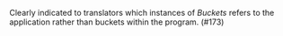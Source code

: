Clearly indicated to translators which instances of *Buckets* refers to the application rather than buckets within the program.  (#173)
